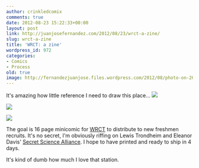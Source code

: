 ```yaml
---
author: crinkledcomix
comments: true
date: 2012-08-23 15:22:33+00:00
layout: post
link: http://juanjosefernandez.com/2012/08/23/wrct-a-zine/
slug: wrct-a-zine
title: 'WRCT: a zine'
wordpress_id: 972
categories:
- Comics
- Process
old: true
image: http://fernandezjuanjose.files.wordpress.com/2012/08/photo-on-2012-08-23-at-11-11-31.jpg
---
```


It's amazing how little reference I need to draw this place...
[![](http://fernandezjuanjose.files.wordpress.com/2012/08/photo-on-2012-08-23-at-11-11-31.jpg)](http://fernandezjuanjose.files.wordpress.com/2012/08/photo-on-2012-08-23-at-11-11-31.jpg)

[![](http://fernandezjuanjose.files.wordpress.com/2012/08/photo-on-2012-08-23-at-11-11-2.jpg)](http://fernandezjuanjose.files.wordpress.com/2012/08/photo-on-2012-08-23-at-11-11-2.jpg)

[![](http://fernandezjuanjose.files.wordpress.com/2012/08/photo-on-2012-08-23-at-11-11.jpg)](http://fernandezjuanjose.files.wordpress.com/2012/08/photo-on-2012-08-23-at-11-11.jpg)

The goal is 16 page minicomic for [WRCT](http://www.wrct.org/) to distribute to new freshmen recruits. It's no secret, I'm obviously riffing on Lewis Trondheim and Eleanor Davis' [Secret Science Alliance](http://doing-fine.com/?p=356). I hope to have printed and ready to ship in 4 days.

It's kind of dumb how much I love that station.


